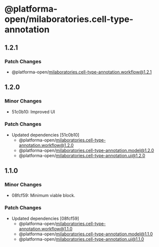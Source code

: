 # @platforma-open/milaboratories.cell-type-annotation

## 1.2.1

### Patch Changes

- @platforma-open/milaboratories.cell-type-annotation.workflow@1.2.1

## 1.2.0

### Minor Changes

- 51c0b10: Improved UI

### Patch Changes

- Updated dependencies [51c0b10]
  - @platforma-open/milaboratories.cell-type-annotation.workflow@1.2.0
  - @platforma-open/milaboratories.cell-type-annotation.model@1.2.0
  - @platforma-open/milaboratories.cell-type-annotation.ui@1.2.0

## 1.1.0

### Minor Changes

- 08fcf59: Minimum viable block.

### Patch Changes

- Updated dependencies [08fcf59]
  - @platforma-open/milaboratories.cell-type-annotation.workflow@1.1.0
  - @platforma-open/milaboratories.cell-type-annotation.model@1.1.0
  - @platforma-open/milaboratories.cell-type-annotation.ui@1.1.0
